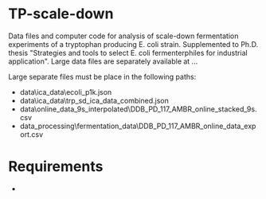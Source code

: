 # TP-scale-down

Data files and computer code for analysis of scale-down fermentation experiments of a tryptophan producing E. coli strain. Supplemented to Ph.D. thesis "Strategies and tools to select E. coli fermenterphiles for industrial application". Large data files are separately available at ...

Large separate files must be place in the following paths:
- data\ica_data\ecoli_p1k.json
- data\ica_data\trp_sd_ica_data_combined.json
- data\online_data_9s_interpolated\DDB_PD_117_AMBR_online_stacked_9s.csv
- data_processing\fermentation_data\DDB_PD_117_AMBR_online_data_export.csv

# Requirements
- 
